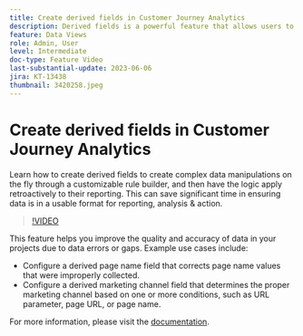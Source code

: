 ```yaml
---
title: Create derived fields in Customer Journey Analytics
description: Derived fields is a powerful feature that allows users to create complex data manipulations on-the-fly through a customizable rule builder and then have the logic apply retroactively to their reporting, saving significant time in ensuring data is in a usable format for reporting, analysis & action.
feature: Data Views
role: Admin, User
level: Intermediate
doc-type: Feature Video
last-substantial-update: 2023-06-06
jira: KT-13438
thumbnail: 3420258.jpeg
---
```


# Create derived fields in Customer Journey Analytics

Learn how to create derived fields to create complex data manipulations on the fly through a customizable rule builder, and then have the logic apply retroactively to their reporting. This can save significant time in ensuring data is in a usable format for reporting, analysis & action.

>[!VIDEO](https://video.tv.adobe.com/v/3420258/?learn=on)

This feature helps you improve the quality and accuracy of data in your projects due to data errors or gaps.
Example use cases include:

* Configure a derived page name field that corrects page name values that were improperly collected.
* Configure a derived marketing channel field that determines the proper marketing channel based on one or more conditions, such as URL parameter, page URL, or page name.

For more information, please visit the [documentation](https://experienceleague.adobe.com/docs/analytics-platform/using/cja-dataviews/derived-fields.html).

